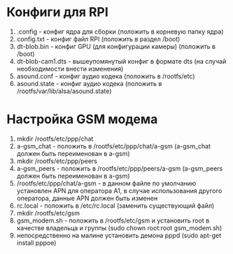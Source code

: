 # Конфиги для RPI

1. .config - конфиг ядра для сборки (положить в корневую папку ядра)
2. config.txt - конфиг файл RPI (положить в раздел /boot)
3. dt-blob.bin - конфиг GPU (для конфигурации камеры) (положить в /boot)
4. dt-blob-cam1.dts - вышеупомянутый конфиг в формате dts (на случай необходимости внести изменения)
5. asound.conf - конфиг аудио кодека (положить в /rootfs/etc)
6. asound.state - конфиг аудио кодека (положить в /rootfs/var/lib/alsa/asound.state)

# Настройка GSM модема

1. mkdir /rootfs/etc/ppp/chat
2. a-gsm_chat - положить в /rootfs/etc/ppp/chat/a-gsm (a-gsm_chat должен быть переименован в a-gsm)
3. mkdir /rootfs/etc/ppp/peers
4. a-gsm_peers - положить в /rootfs/etc/ppp/peers/a-gsm (a-gsm_peers должен быть переименован в a-gsm)
5. /rootfs/etc/ppp/chat/a-gsm - в данном файле по умолчанию установлен APN для оператора A1, в случае использования другого оператора, данные APN должен быть изменен
6. rc.local - положить в /etc/rc.local (заменить существующий файл)
7. mkdir /rootfs/etc/gsm
8. gsm_modem.sh - положить в /rootfs/etc/gsm и установить root в качестве владельца и группы (sudo chown root:root gsm_modem.sh)
9. непосредственно на малине установить демона pppd (sudo apt-get install pppoe)




